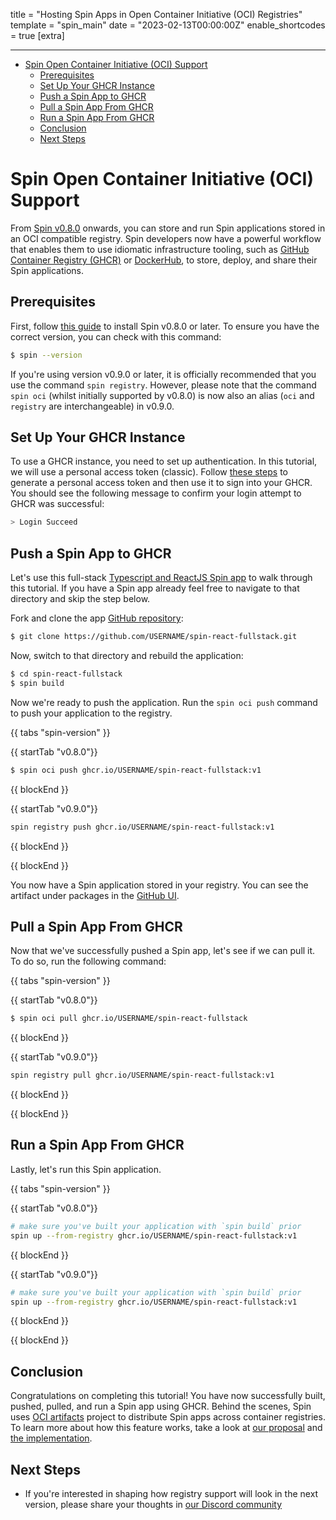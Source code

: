 title = "Hosting Spin Apps in Open Container Initiative (OCI) Registries"
template = "spin_main"
date = "2023-02-13T00:00:00Z"
enable_shortcodes = true
[extra]

---
- [Spin Open Container Initiative (OCI) Support](#spin-open-container-initiative-oci-support)
  - [Prerequisites](#prerequisites)
  - [Set Up Your GHCR Instance](#set-up-your-ghcr-instance)
  - [Push a Spin App to GHCR](#push-a-spin-app-to-ghcr)
  - [Pull a Spin App From GHCR](#pull-a-spin-app-from-ghcr)
  - [Run a Spin App From GHCR](#run-a-spin-app-from-ghcr)
  - [Conclusion](#conclusion)
  - [Next Steps](#next-steps)

# Spin Open Container Initiative (OCI) Support

From [Spin v0.8.0](https://www.fermyon.com/blog/spin-v08) onwards, you can store and run Spin applications stored in an OCI compatible registry. Spin developers now have a powerful workflow that enables them to use idiomatic infrastructure tooling, such as [GitHub Container Registry (GHCR)](https://docs.github.com/en/packages/working-with-a-github-packages-registry/working-with-the-container-registry) or [DockerHub](https://hub.docker.com/), to store, deploy, and share their Spin applications. 

## Prerequisites

First, follow [this guide](./install.md) to install Spin v0.8.0 or later. To ensure you have the correct version, you can check with this command:

<!-- @selectiveCpy -->

```bash
$ spin --version
```

If you're using version v0.9.0 or later, it is officially recommended that you use the command `spin registry`. However, please note that the command `spin oci` (whilst initially supported by v0.8.0) is now also an alias (`oci` and `registry` are interchangeable) in v0.9.0. 

## Set Up Your GHCR Instance

To use a GHCR instance, you need to set up authentication. In this tutorial, we will use a personal access token (classic). Follow [these steps](https://docs.github.com/en/packages/working-with-a-github-packages-registry/working-with-the-container-registry#authenticating-with-a-personal-access-token-classic) to generate a personal access token and then use it to sign into your GHCR. You should see the following message to confirm your login attempt to GHCR was successful:

<!-- @nocpy -->

```bash
> Login Succeed
```

## Push a Spin App to GHCR

Let's use this full-stack [Typescript and ReactJS Spin app](https://github.com/radu-matei/spin-react-fullstack) to walk through this tutorial. If you have a Spin app already feel free to navigate to that directory and skip the step below. 

Fork and clone the app [GitHub repository](https://github.com/radu-matei/spin-react-fullstack.git):

 <!-- @selectiveCpy -->

 ```bash
$ git clone https://github.com/USERNAME/spin-react-fullstack.git
```

Now, switch to that directory and rebuild the application:

 <!-- @selectiveCpy -->

 ```bash
$ cd spin-react-fullstack
$ spin build
```

Now we're ready to push the application. Run the `spin oci push` command to push your application to the registry. 

{{ tabs "spin-version" }}

{{ startTab "v0.8.0"}}

 <!-- @selectiveCpy -->

```bash
$ spin oci push ghcr.io/USERNAME/spin-react-fullstack:v1
```

{{ blockEnd }}

{{ startTab "v0.9.0"}}

 <!-- @selectiveCpy -->

 ```bash
 spin registry push ghcr.io/USERNAME/spin-react-fullstack:v1
```

{{ blockEnd }}

{{ blockEnd }}

You now have a Spin application stored in your registry. You can see the artifact under packages in the [GitHub UI](https://docs.github.com/en/packages/learn-github-packages/viewing-packages#viewing-a-repositorys-packages).

## Pull a Spin App From GHCR

Now that we've successfully pushed a Spin app, let's see if we can pull it. To do so, run the following command: 

{{ tabs "spin-version" }}

{{ startTab "v0.8.0"}}

 <!-- @selectiveCpy -->
 
 ```bash
$ spin oci pull ghcr.io/USERNAME/spin-react-fullstack
```

{{ blockEnd }}

{{ startTab "v0.9.0"}}

 <!-- @selectiveCpy -->
 
 ```bash
 spin registry pull ghcr.io/USERNAME/spin-react-fullstack:v1
```

{{ blockEnd }}

{{ blockEnd }}

## Run a Spin App From GHCR

Lastly, let's run this Spin application. 

{{ tabs "spin-version" }}

{{ startTab "v0.8.0"}}

 <!-- @selectiveCpy -->

 ```bash
 # make sure you've built your application with `spin build` prior
 spin up --from-registry ghcr.io/USERNAME/spin-react-fullstack:v1
```

{{ blockEnd }}

{{ startTab "v0.9.0"}}

<!-- @selectiveCpy -->

 ```bash
 # make sure you've built your application with `spin build` prior
 spin up --from-registry ghcr.io/USERNAME/spin-react-fullstack:v1
```

{{ blockEnd }}

{{ blockEnd }}

## Conclusion

Congratulations on completing this tutorial! You have now successfully built, pushed, pulled, and run a Spin app using GHCR. Behind the scenes, Spin uses [OCI artifacts](https://github.com/opencontainers/artifacts) project to distribute Spin apps across container registries. To learn more about how this feature works, take a look at [our proposal](https://github.com/fermyon/spin/blob/main/docs/content/sips/008-using-oci-registries.md) and [the implementation](https://github.com/fermyon/spin/pull/1014). 

## Next Steps

- If you're interested in shaping how registry support will look in the next version, please share your thoughts in [our Discord community](https://discord.gg/AAFNfS7NGf)